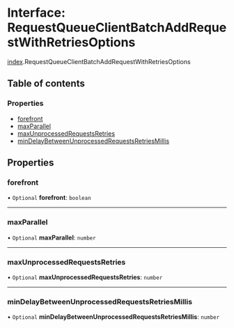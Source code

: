 # Interface: RequestQueueClientBatchAddRequestWithRetriesOptions

[index](../modules/index.md).RequestQueueClientBatchAddRequestWithRetriesOptions

## Table of contents

### Properties

- [forefront](index.RequestQueueClientBatchAddRequestWithRetriesOptions.md#forefront)
- [maxParallel](index.RequestQueueClientBatchAddRequestWithRetriesOptions.md#maxparallel)
- [maxUnprocessedRequestsRetries](index.RequestQueueClientBatchAddRequestWithRetriesOptions.md#maxunprocessedrequestsretries)
- [minDelayBetweenUnprocessedRequestsRetriesMillis](index.RequestQueueClientBatchAddRequestWithRetriesOptions.md#mindelaybetweenunprocessedrequestsretriesmillis)

## Properties

### <a id="forefront" name="forefront"></a> forefront

• `Optional` **forefront**: `boolean`

___

### <a id="maxparallel" name="maxparallel"></a> maxParallel

• `Optional` **maxParallel**: `number`

___

### <a id="maxunprocessedrequestsretries" name="maxunprocessedrequestsretries"></a> maxUnprocessedRequestsRetries

• `Optional` **maxUnprocessedRequestsRetries**: `number`

___

### <a id="mindelaybetweenunprocessedrequestsretriesmillis" name="mindelaybetweenunprocessedrequestsretriesmillis"></a> minDelayBetweenUnprocessedRequestsRetriesMillis

• `Optional` **minDelayBetweenUnprocessedRequestsRetriesMillis**: `number`
